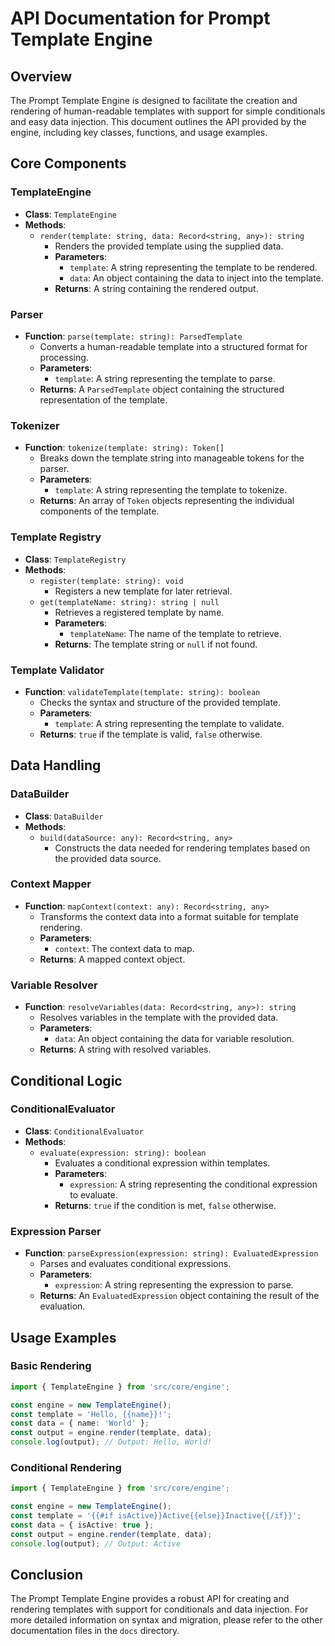 # API Documentation for Prompt Template Engine

## Overview

The Prompt Template Engine is designed to facilitate the creation and rendering of human-readable templates with support for simple conditionals and easy data injection. This document outlines the API provided by the engine, including key classes, functions, and usage examples.

## Core Components

### TemplateEngine

- **Class**: `TemplateEngine`
- **Methods**:
  - `render(template: string, data: Record<string, any>): string`
    - Renders the provided template using the supplied data.
    - **Parameters**:
      - `template`: A string representing the template to be rendered.
      - `data`: An object containing the data to inject into the template.
    - **Returns**: A string containing the rendered output.

### Parser

- **Function**: `parse(template: string): ParsedTemplate`
  - Converts a human-readable template into a structured format for processing.
  - **Parameters**:
    - `template`: A string representing the template to parse.
  - **Returns**: A `ParsedTemplate` object containing the structured representation of the template.

### Tokenizer

- **Function**: `tokenize(template: string): Token[]`
  - Breaks down the template string into manageable tokens for the parser.
  - **Parameters**:
    - `template`: A string representing the template to tokenize.
  - **Returns**: An array of `Token` objects representing the individual components of the template.

### Template Registry

- **Class**: `TemplateRegistry`
- **Methods**:
  - `register(template: string): void`
    - Registers a new template for later retrieval.
  - `get(templateName: string): string | null`
    - Retrieves a registered template by name.
    - **Parameters**:
      - `templateName`: The name of the template to retrieve.
    - **Returns**: The template string or `null` if not found.

### Template Validator

- **Function**: `validateTemplate(template: string): boolean`
  - Checks the syntax and structure of the provided template.
  - **Parameters**:
    - `template`: A string representing the template to validate.
  - **Returns**: `true` if the template is valid, `false` otherwise.

## Data Handling

### DataBuilder

- **Class**: `DataBuilder`
- **Methods**:
  - `build(dataSource: any): Record<string, any>`
    - Constructs the data needed for rendering templates based on the provided data source.

### Context Mapper

- **Function**: `mapContext(context: any): Record<string, any>`
  - Transforms the context data into a format suitable for template rendering.
  - **Parameters**:
    - `context`: The context data to map.
  - **Returns**: A mapped context object.

### Variable Resolver

- **Function**: `resolveVariables(data: Record<string, any>): string`
  - Resolves variables in the template with the provided data.
  - **Parameters**:
    - `data`: An object containing the data for variable resolution.
  - **Returns**: A string with resolved variables.

## Conditional Logic

### ConditionalEvaluator

- **Class**: `ConditionalEvaluator`
- **Methods**:
  - `evaluate(expression: string): boolean`
    - Evaluates a conditional expression within templates.
    - **Parameters**:
      - `expression`: A string representing the conditional expression to evaluate.
    - **Returns**: `true` if the condition is met, `false` otherwise.

### Expression Parser

- **Function**: `parseExpression(expression: string): EvaluatedExpression`
  - Parses and evaluates conditional expressions.
  - **Parameters**:
    - `expression`: A string representing the expression to parse.
  - **Returns**: An `EvaluatedExpression` object containing the result of the evaluation.

## Usage Examples

### Basic Rendering

```typescript
import { TemplateEngine } from 'src/core/engine';

const engine = new TemplateEngine();
const template = 'Hello, {{name}}!';
const data = { name: 'World' };
const output = engine.render(template, data);
console.log(output); // Output: Hello, World!
```

### Conditional Rendering

```typescript
import { TemplateEngine } from 'src/core/engine';

const engine = new TemplateEngine();
const template = '{{#if isActive}}Active{{else}}Inactive{{/if}}';
const data = { isActive: true };
const output = engine.render(template, data);
console.log(output); // Output: Active
```

## Conclusion

The Prompt Template Engine provides a robust API for creating and rendering templates with support for conditionals and data injection. For more detailed information on syntax and migration, please refer to the other documentation files in the `docs` directory.
